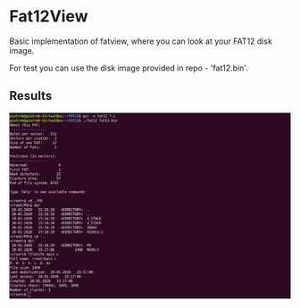 # Fat12View
  Basic implementation of fatview, where you can look at your FAT12 disk image.
  
  For test you can use the disk image provided in repo - 'fat12.bin'.
## Results
![img](/ss.png)
